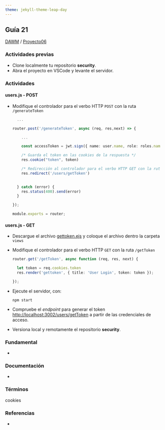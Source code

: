 ```yaml
---
theme: jekyll-theme-leap-day
---
```


## Guía 21

[DAWM](/DAWM/) / [Proyecto06](/DAWM/proyectos/2023/proyecto06)

### Actividades previas

* Clone localmente tu repositorio **security**.
* Abra el proyecto en VSCode y levante el servidor.

### Actividades

#### users.js - POST

* Modifique el controlador para el verbo HTTP `POST` con la ruta `/generateToken`

  ```typescript
    ...

  router.post('/generateToken', async (req, res,next) => {

      ...

      const accessToken = jwt.sign({ name: user.name, role: roles.name }, process.env.TOKEN_SECRET);

      /* Guarda el token en las cookies de la respuesta */
      res.cookie("token", token)

      /* Redirección al controlador para el verbo HTTP GET con la ruta /getToken */
      res.redirect('/users/getToken')
    

    } catch (error) {
      res.status(400).send(error)
    }

  });

  module.exports = router;
  ```

#### users.js - GET

* Descargue el archivo [gettoken.ejs](recursos/gettoken.ejs) y coloque el archivo dentro la carpeta `views`

* Modifique el controlador para el verbo HTTP `GET` con la ruta `/getToken` 

  ```typescript
  router.get('/getToken', async function (req, res, next) {
  
    let token = req.cookies.token
    res.render('gettoken', { title: 'User Login', token: token });

  });
  ```

* Ejecute el servidor, con:

  ```
  npm start
  ```

* Compruebe el _endpoint_ para generar el token [http://localhost:3002/users/getToken](http://localhost:3002/users/getToken) a partir de las credenciales de acceso.

* Versiona local y remotamente el repositorio **security**.

### Fundamental

* 

### Documentación

* 

### Términos

cookies

### Referencias

* 